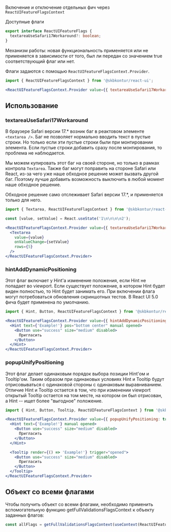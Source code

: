 Включение и отключение отдельных фич через `ReactUIFeatureFlagsContext`

Доступные флаги

```typescript static
export interface ReactUIFeatureFlags {
  textareaUseSafari17Workaround?: boolean;
}
```

Механизм работы: новая функциональность применяется или не применяется в зависимости от того, был ли передан со значением true соответствующий флаг или нет.

Флаги задаются с помощью `ReactUIFeatureFlagsContext.Provider`.

```jsx static
import { ReactUIFeatureFlagsContext } from '@skbkontur/react-ui';

<ReactUIFeatureFlagsContext.Provider value={{ textareaUseSafari17Workaround: true }}>{/* ... */}</ReactUIFeatureFlagsContext.Provider>;
```

## Использование

### textareaUseSafari17Workaround

В браузере Safari версии 17.* возник баг в реактовом элементе `<textarea />`. Баг не позволяет нормально вводить текст в пустые строки.
Но только если эти пустые строки были при монтировании элемента.
Если пустые строки добавить сразу после монтирования, то проблема не наблюдается.

Мы можем купировать этот баг на своей стороне, но только в рамках контрола `Textarea`.
Также баг могут поправить на стороне Safari или React, из-за чего уже наше обходное решение может вызвать другой баг.
Поэтому лучше добавить возможность выключить в любой момент наше обходное решение.

Обходное решение само отслеживает Safari версии 17.*, и применяется только для него.

```jsx harmony
import { Textarea, ReactUIFeatureFlagsContext } from '@skbkontur/react-ui';

const [value, setValue] = React.useState('1\n\n\n\n2');

<ReactUIFeatureFlagsContext.Provider value={{ textareaUseSafari17Workaround: true }}>
  <Textarea
    value={value}
    onValueChange={setValue}
    rows={5}
  />
</ReactUIFeatureFlagsContext.Provider>
```

### hintAddDynamicPositioning

Этот флаг включает у Hint'а изменение положения, если Hint не попадает во viewport. Если существует положение, в котором Hint будет виден полностью, то Hint будет занимать его.
При включении флага могут потребоваться обновления скриншотных тестов.
В React UI 5.0 фича будет применена по умолчанию.

```jsx harmony
import { Hint, Button, ReactUIFeatureFlagsContext } from '@skbkontur/react-ui';

<ReactUIFeatureFlagsContext.Provider value={{ hintAddDynamicPositioning: true }}>
  <Hint text={'Example!'} pos="bottom center" manual opened>
    <Button use="success" size="medium" disabled>
      Пригласить
    </Button>
  </Hint>
</ReactUIFeatureFlagsContext.Provider>
```


### popupUnifyPositioning

Этот флаг делает одинаковым порядок выбора позиции Hint'ом и Tooltip'ом. Таким образом при одинаковых условиях Hint и Tooltip будут отрисовываться с одинаковой стороны с одинаковым выравниванием.
Отличие Hint и Tooltip остается в том, что при изменении viewport открытый Tooltip остается на том месте, на котором он был отрисован, а Hint -- ищет более "выгодное" положение.

```jsx harmony
import { Hint, Button, Tooltip, ReactUIFeatureFlagsContext } from '@skbkontur/react-ui';

<ReactUIFeatureFlagsContext.Provider value={{ popupUnifyPositioning: true }}>
  <Hint text={'Example!'} manual opened>
    <Button use="success" size="medium" disabled>
      Пригласить
    </Button>
  </Hint>

  <Tooltip render={() => 'Example!'} trigger="opened">
    <Button use="success" size="medium" disabled>
      Пригласить
    </Button>
  </Tooltip>
</ReactUIFeatureFlagsContext.Provider>
```

## Объект со всеми флагами

Чтобы получить объект со всеми флагами, необходимо применить вспомогательную функцию getFullValidationsFlagsContext к объекту заданных флагов:

```typescript static
const allFlags = getFullValidationsFlagsContext(useContext(ReactUIFeatureFlagsContext));
```
